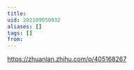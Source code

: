 ```yaml
---
title: 
uid: 202109050932
aliases: []
tags: []
from: 
---
```

https://zhuanlan.zhihu.com/p/405168267